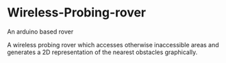 # Wireless-Probing-rover
An arduino based rover 

A wireless probing rover which accesses otherwise inaccessible areas and generates a 2D representation of the nearest obstacles graphically.

